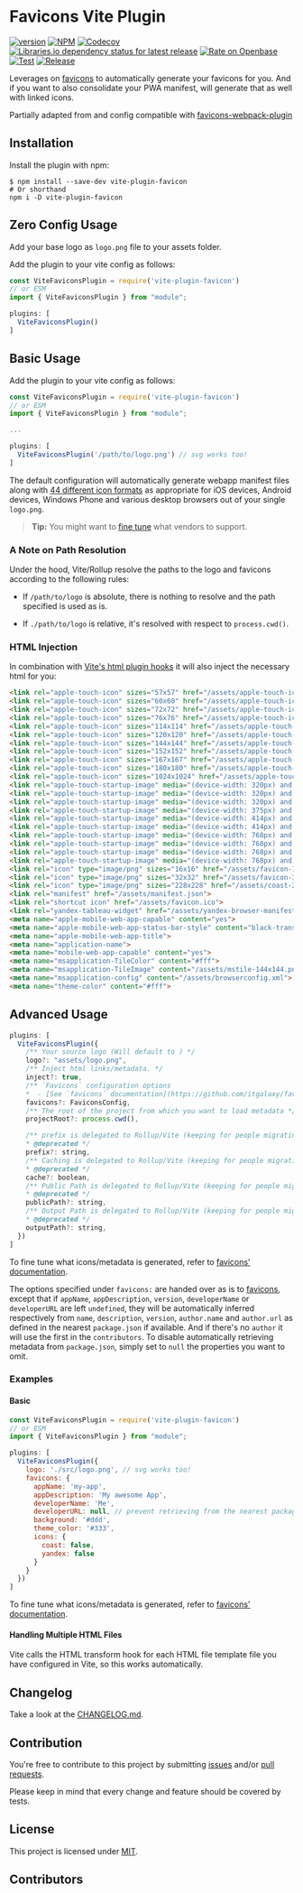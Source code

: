 # Favicons Vite Plugin

<!-- cspell: disable bracketsstartstop -->

[![version](https://img.shields.io/github/v/tag/josh-hemphill/vite-plugin-favicon?sort=semver&style=?style=plastic&logo=appveyor)](https://github.com/josh-hemphill/vite-plugin-favicon/releases)
[![NPM](https://img.shields.io/static/v1?label=&message=NPM&color=informational&style=?style=plastic&logo=appveyor)](https://npmjs.org/package/vite-plugin-favicon)
[![Codecov](https://img.shields.io/codecov/c/github/josh-hemphill/vite-plugin-favicon.svg?style=?style=plastic&logo=appveyor)](https://codecov.io/gh/josh-hemphill/vite-plugin-favicon)
[![Libraries.io dependency status for latest release](https://img.shields.io/librariesio/release/npm/vite-plugin-favicon?label=Deps&style=?style=plastic&logo=appveyor)](https://libraries.io/npm/vite-plugin-favicon)
[![Rate on Openbase](https://badges.openbase.io/js/rating/vite-plugin-favicon.svg)](https://openbase.io/js/vite-plugin-favicon?utm_source=embedded&utm_medium=badge&utm_campaign=rate-badge)
[![Test](https://github.com/josh-hemphill/vite-plugin-favicon/actions/workflows/test.yml/badge.svg)](https://github.com/josh-hemphill/vite-plugin-favicon/actions/workflows/test.yml)
[![Release](https://github.com/josh-hemphill/vite-plugin-favicon/actions/workflows/release.yml/badge.svg)](https://github.com/josh-hemphill/vite-plugin-favicon/actions/workflows/release.yml)

Leverages on [favicons](https://github.com/haydenbleasel/favicons) to automatically generate your favicons for you.
And if you want to also consolidate your PWA manifest, will generate that as well with linked icons.

Partially adapted from and config compatible with [favicons-webpack-plugin](https://github.com/jantimon/favicons-webpack-plugin)

## Installation

Install the plugin with npm:

```shell
$ npm install --save-dev vite-plugin-favicon
# Or shorthand
npm i -D vite-plugin-favicon
```

## Zero Config Usage

Add your base logo as `logo.png` file to your assets folder.

Add the plugin to your vite config as follows:

```javascript
const ViteFaviconsPlugin = require('vite-plugin-favicon')
// or ESM
import { ViteFaviconsPlugin } from "module";

plugins: [
  ViteFaviconsPlugin()
]
```

## Basic Usage <!-- [<svg alt="codesandbox" xmlns="http://www.w3.org/2000/svg" width="16" height="18"><path d="M7.219 15.877V9.394l-5.73-3.208v3.696l2.624 1.48v2.78l3.106 1.735zm1.488.038l3.163-1.773v-2.845l2.642-1.49V6.16l-5.805 3.26v6.496zm5.041-11l-3.05-1.72-2.68 1.512L5.32 3.193 2.241 4.937l5.744 3.215 5.763-3.237zM0 13.513V4.53L8 0l8 4.511V13.5l-8.001 4.484L0 13.513z" fill="currentColor"/></svg>](https://codesandbox.io/s/vite-plugin-favicon-demo-uh195?file=/webpack.config.js) -->

Add the plugin to your vite config as follows:

```javascript
const ViteFaviconsPlugin = require('vite-plugin-favicon')
// or ESM
import { ViteFaviconsPlugin } from "module";

...

plugins: [
  ViteFaviconsPlugin('/path/to/logo.png') // svg works too!
]
```

The default configuration will automatically generate webapp manifest files along with
[44 different icon formats](https://github.com/josh-hemphill/vite-plugin-favicon/tree/master/test/fixtures/expected/default)
as appropriate for iOS devices, Android devices, Windows Phone and various desktop browsers out of your single `logo.png`.

> **Tip:** You might want to [fine tune](#advanced-usage) what vendors to support.

### A Note on Path Resolution

Under the hood, Vite/Rollup resolve the paths to the logo and favicons according to the following
rules:

  * If `/path/to/logo` is absolute, there is nothing to resolve and the path
specified is used as is.

  * If `./path/to/logo` is relative, it's resolved with respect to `process.cwd()`.

### HTML Injection

In combination with [Vite's html plugin hooks](https://vitejs.dev/guide/api-plugin.html#transformindexhtml) it will also inject the necessary html for you:

```html
<link rel="apple-touch-icon" sizes="57x57" href="/assets/apple-touch-icon-57x57.png">
<link rel="apple-touch-icon" sizes="60x60" href="/assets/apple-touch-icon-60x60.png">
<link rel="apple-touch-icon" sizes="72x72" href="/assets/apple-touch-icon-72x72.png">
<link rel="apple-touch-icon" sizes="76x76" href="/assets/apple-touch-icon-76x76.png">
<link rel="apple-touch-icon" sizes="114x114" href="/assets/apple-touch-icon-114x114.png">
<link rel="apple-touch-icon" sizes="120x120" href="/assets/apple-touch-icon-120x120.png">
<link rel="apple-touch-icon" sizes="144x144" href="/assets/apple-touch-icon-144x144.png">
<link rel="apple-touch-icon" sizes="152x152" href="/assets/apple-touch-icon-152x152.png">
<link rel="apple-touch-icon" sizes="167x167" href="/assets/apple-touch-icon-167x167.png">
<link rel="apple-touch-icon" sizes="180x180" href="/assets/apple-touch-icon-180x180.png">
<link rel="apple-touch-icon" sizes="1024x1024" href="/assets/apple-touch-icon-1024x1024.png">
<link rel="apple-touch-startup-image" media="(device-width: 320px) and (device-height: 480px) and (-webkit-device-pixel-ratio: 1)" href="/assets/apple-touch-startup-image-320x460.png">
<link rel="apple-touch-startup-image" media="(device-width: 320px) and (device-height: 480px) and (-webkit-device-pixel-ratio: 2)" href="/assets/apple-touch-startup-image-640x920.png">
<link rel="apple-touch-startup-image" media="(device-width: 320px) and (device-height: 568px) and (-webkit-device-pixel-ratio: 2)" href="/assets/apple-touch-startup-image-640x1096.png">
<link rel="apple-touch-startup-image" media="(device-width: 375px) and (device-height: 667px) and (-webkit-device-pixel-ratio: 2)" href="/assets/apple-touch-startup-image-750x1294.png">
<link rel="apple-touch-startup-image" media="(device-width: 414px) and (device-height: 736px) and (orientation: landscape) and (-webkit-device-pixel-ratio: 3)" href="/assets/apple-touch-startup-image-1182x2208.png">
<link rel="apple-touch-startup-image" media="(device-width: 414px) and (device-height: 736px) and (orientation: portrait) and (-webkit-device-pixel-ratio: 3)" href="/assets/apple-touch-startup-image-1242x2148.png">
<link rel="apple-touch-startup-image" media="(device-width: 768px) and (device-height: 1024px) and (orientation: landscape) and (-webkit-device-pixel-ratio: 1)" href="/assets/apple-touch-startup-image-748x1024.png">
<link rel="apple-touch-startup-image" media="(device-width: 768px) and (device-height: 1024px) and (orientation: landscape) and (-webkit-device-pixel-ratio: 2)" href="/assets/apple-touch-startup-image-1496x2048.png">
<link rel="apple-touch-startup-image" media="(device-width: 768px) and (device-height: 1024px) and (orientation: portrait) and (-webkit-device-pixel-ratio: 1)" href="/assets/apple-touch-startup-image-768x1004.png">
<link rel="apple-touch-startup-image" media="(device-width: 768px) and (device-height: 1024px) and (orientation: portrait) and (-webkit-device-pixel-ratio: 2)" href="/assets/apple-touch-startup-image-1536x2008.png">
<link rel="icon" type="image/png" sizes="16x16" href="/assets/favicon-16x16.png">
<link rel="icon" type="image/png" sizes="32x32" href="/assets/favicon-32x32.png">
<link rel="icon" type="image/png" sizes="228x228" href="/assets/coast-228x228.png">
<link rel="manifest" href="/assets/manifest.json">
<link rel="shortcut icon" href="/assets/favicon.ico">
<link rel="yandex-tableau-widget" href="/assets/yandex-browser-manifest.json">
<meta name="apple-mobile-web-app-capable" content="yes">
<meta name="apple-mobile-web-app-status-bar-style" content="black-translucent">
<meta name="apple-mobile-web-app-title">
<meta name="application-name">
<meta name="mobile-web-app-capable" content="yes">
<meta name="msapplication-TileColor" content="#fff">
<meta name="msapplication-TileImage" content="/assets/mstile-144x144.png">
<meta name="msapplication-config" content="/assets/browserconfig.xml">
<meta name="theme-color" content="#fff">
```

## Advanced Usage

```javascript
plugins: [
  ViteFaviconsPlugin({
    /** Your source logo (Will default to ) */
    logo?: "assets/logo.png",
    /** Inject html links/metadata. */
    inject?: true,
    /** `Favicons` configuration options
    *  - [See `favicons` documentation](https://github.com/itgalaxy/favicons) */
    favicons?: FaviconsConfig,
    /** The root of the project from which you want to load metadata */
    projectRoot?: process.cwd(),

    /** prefix is delegated to Rollup/Vite (keeping for people migrating from Webpack)
    * @deprecated */
    prefix?: string,
    /** Caching is delegated to Rollup/Vite (keeping for people migrating from Webpack)
    * @deprecated */
    cache?: boolean,
    /** Public Path is delegated to Rollup/Vite (keeping for people migrating from Webpack)
    * @deprecated */
    publicPath?: string,
    /** Output Path is delegated to Rollup/Vite (keeping for people migrating from Webpack)
    * @deprecated */
    outputPath?: string,
  })
]
```

To fine tune what icons/metadata is generated, refer to
[favicons' documentation](https://github.com/haydenbleasel/favicons#usage).

The options specified under `favicons:` are handed over as is to [favicons],
except that if `appName`, `appDescription`, `version`, `developerName` or
`developerURL` are left `undefined`, they will be automatically inferred
respectively from `name`, `description`, `version`, `author.name` and
`author.url` as defined in the nearest `package.json` if available.
And if there's no `author` it will use the first in the `contributors`.
To disable automatically retrieving metadata from `package.json`, simply set
to `null` the properties you want to omit.

### Examples

#### Basic

```javascript
const ViteFaviconsPlugin = require('vite-plugin-favicon')
// or ESM
import { ViteFaviconsPlugin } from "module";

plugins: [
  ViteFaviconsPlugin({
    logo: './src/logo.png', // svg works too!
    favicons: {
      appName: 'my-app',
      appDescription: 'My awesome App',
      developerName: 'Me',
      developerURL: null, // prevent retrieving from the nearest package.json
      background: '#ddd',
      theme_color: '#333',
      icons: {
        coast: false,
        yandex: false
      }
    }
  })
]
```

To fine tune what icons/metadata is generated, refer to
[favicons' documentation](https://github.com/haydenbleasel/favicons#usage).

#### Handling Multiple HTML Files

Vite calls the HTML transform hook for each HTML file template file you have configured in Vite, so this works automatically.

## Changelog

Take a look at the [CHANGELOG.md](https://github.com/josh-hemphill/vite-plugin-favicon/tree/latest/CHANGELOG.md).

## Contribution

You're free to contribute to this project by submitting [issues](https://github.com/josh-hemphill/vite-plugin-favicon/issues) and/or [pull requests](https://github.com/josh-hemphill/vite-plugin-favicon/pulls).

Please keep in mind that every change and feature should be covered by
tests.

## License

This project is licensed under [MIT](https://github.com/josh-hemphill/vite-plugin-favicon/blob/latest/LICENSE).

[favicons]: https://github.com/haydenbleasel/favicons

## Contributors

<!-- ALL-CONTRIBUTORS-LIST:START - Do not remove or modify this section -->
<!-- ALL-CONTRIBUTORS-LIST:END -->
